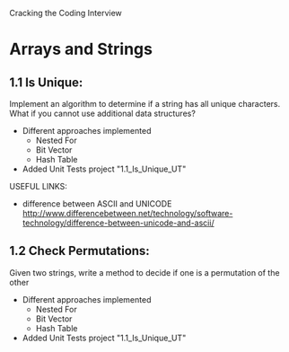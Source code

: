 Cracking the Coding Interview
# Arrays and Strings 

## 1.1 Is Unique: 
Implement an algorithm to determine if a string has all unique characters. What if you cannot use additional data structures? 
- Different approaches implemented
  - Nested For
  - Bit Vector
  - Hash Table
- Added Unit Tests project "1.1_Is_Unique_UT"

USEFUL LINKS:
- difference between ASCII and UNICODE http://www.differencebetween.net/technology/software-technology/difference-between-unicode-and-ascii/

## 1.2 Check Permutations: 
Given two strings, write a method to decide if one is a permutation of the other
- Different approaches implemented
  - Nested For
  - Bit Vector
  - Hash Table
- Added Unit Tests project "1.1_Is_Unique_UT"